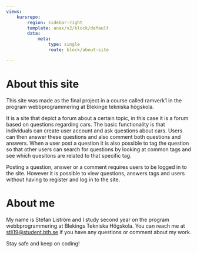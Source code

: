 ```yaml
---
views:
    kursrepo:
        region: sidebar-right
        template: anax/v2/block/default
        data:
            meta: 
                type: single
                route: block/about-site

---
```

About this site
=========================

This site was made as the final project in a course called ramverk1 in the program webbprogrammering at Blekinge tekniska högskola.

It is a site that depict a forum about a certain topic, in this case it is a forum based on questions regarding cars. The basic functionality is that individuals can create user account and ask questions about cars. Users can then answer these questions and also comment both questions and answers. When a user post a question it is also possible to tag the question so that other users can search for questions by looking at common tags and see which quesitons are related to that specific tag. 

Posting a question, answer or a comment requires users to be logged in to the site. However it is possible to view questions, answers tags and users without having to register and log in to the site. 

About me
=========================
My name is Stefan Liström and I study second year on the program webbprogrammering at Blekings Tekniska Högskola. You can reach me at stli19@student.bth.se if you have any questions or comment about my work. 

Stay safe and keep on coding! 
